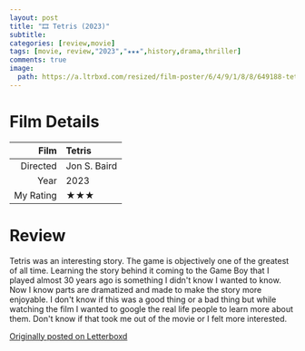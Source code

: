 ```yaml
---
layout: post
title: "🎞️ Tetris (2023)"
subtitle:
categories: [review,movie]
tags: [movie, review,"2023","★★★",history,drama,thriller]
comments: true
image:
  path: https://a.ltrbxd.com/resized/film-poster/6/4/9/1/8/8/649188-tetris-0-500-0-750-crop.jpg
---
```


# Film Details

Film|Tetris
--:|:--
Directed|Jon S. Baird
Year|2023
My Rating|★★★

# Review

Tetris was an interesting story. The game is objectively one of the greatest of all time. Learning the story behind it coming to the Game Boy that I played almost 30 years ago is something I didn't know I wanted to know. Now I know parts are dramatized and made to make the story more enjoyable. I don't know if this was a good thing or a bad thing but while watching the film I wanted to google the real life people to learn more about them. Don't know if that took me out of the movie or I felt more interested.

[Originally posted on Letterboxd](https://ift.tt/kL6xK2Z)

